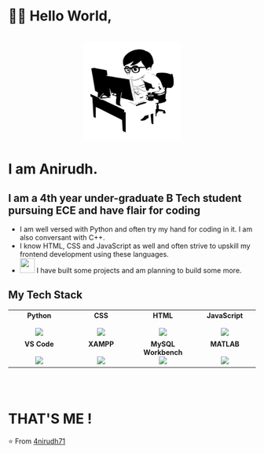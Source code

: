 # 👋🏻 Hello World,
<div align="center">
	<br>
	<img src="Coder-GitHub.svg" width="200" height="200">
</div>

# I am Anirudh. 
## I am a 4th year under-graduate B Tech student pursuing ECE and have flair for coding    

- I am well versed with Python and often try my hand for coding in it. I am also conversant with C++. <br>
- I know HTML, CSS and JavaScript as well and often strive to upskill my frontend development using these languages.<br> 
- <img src="https://media0.giphy.com/media/pylpD8AoQCf3CQ1oO2/giphy.gif" width=30 height=30>  I have built some projects and am planning to build some more.<br>
## My Tech Stack

<table>
  <tbody>
    <tr valign="top">
      <td width="25%" align="center">
	      <span><strong>Python</strong></span><br><br>
        <img height="64px" src="https://upload.wikimedia.org/wikipedia/commons/thumb/c/c3/Python-logo-notext.svg/1200px-Python-logo-notext.svg.png">
      </td>
      <td width="25%" align="center">
        <span><strong>CSS</strong></span><br><br>
        <img height="64px" src="https://cdn.svgporn.com/logos/css-3.svg">
      </td>
      <td width="25%" align="center">
        <span><strong>HTML</strong></span><br><br>
        <img height="64px" src="https://cdn.svgporn.com/logos/html-5.svg">
      </td>
      <td width="25%" align="center">
        <span><strong>JavaScript</strong></span><br><br>
        <img height="64px" src="https://upload.wikimedia.org/wikipedia/commons/thumb/b/ba/Javascript_badge.svg/219px-Javascript_badge.svg.png">
      </td>
      </tr>
      <tr valign="top">
      <td width="25%" align="center">
        <span><strong>VS Code</strong></span><br><br>
        <img height="64px" src="https://upload.wikimedia.org/wikipedia/commons/thumb/9/9a/Visual_Studio_Code_1.35_icon.svg/1024px-Visual_Studio_Code_1.35_icon.svg.png">
      </td>
      <td width="25%" align="center">
        <span><strong>XAMPP</strong></span><br><br>
        <img height="64px" src="https://upload.wikimedia.org/wikipedia/en/thumb/7/78/XAMPP_logo.svg/1024px-XAMPP_logo.svg.png">
      </td>
       <td width="25%" align="center">
        <span><strong>MySQL Workbench</strong></span><br>
        <img height="64px" src="https://cdn.icon-icons.com/icons2/1381/PNG/512/mysqlworkbench_93532.png">
      </td>
      <td width="25%" align="center">
        <span><strong>MATLAB</strong></span><br><br>
        <img height="64px" src="https://upload.wikimedia.org/wikipedia/commons/2/21/Matlab_Logo.png">
      </td>

  </tbody>
</table>

<br>

<br>

# THAT'S ME !

⭐️ From [4nirudh71](https://github.com/4nirudh71)
